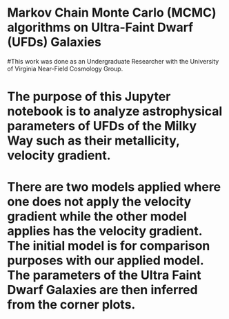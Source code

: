 # Markov Chain Monte Carlo (MCMC) algorithms on Ultra-Faint Dwarf (UFDs) Galaxies

#This work was done as an Undergraduate Researcher with the University of Virginia Near-Field Cosmology Group. 

# The purpose of this Jupyter notebook is to analyze astrophysical parameters of UFDs of the Milky Way such as their metallicity, velocity gradient. 

# There are two models applied where one does not apply the velocity gradient while the other model applies has the velocity gradient. The initial model is for comparison purposes with our applied model. The parameters of the Ultra Faint Dwarf Galaxies are then inferred from the corner plots. 
